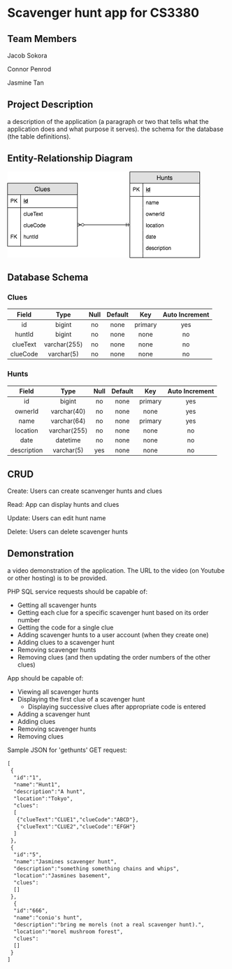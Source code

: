 # Scavenger hunt app for CS3380
## Team Members
Jacob Sokora

Connor Penrod

Jasmine Tan

## Project Description
a description of the application (a paragraph or two that tells what the application does and what purpose it serves).
the schema for the database (the table definitions).


## Entity-Relationship Diagram

![alt text](https://github.com/jacobsokora/congenial-octo-guacamole/blob/master/erd.png)
## Database Schema
### Clues 
| Field | Type | Null | Default | Key | Auto Increment |
|:----:|:------:|:------:|:------:|:------:|:-------------:|
| id | bigint | no | none | primary | yes |
|huntId | bigint | no | none | none | no |
| clueText | varchar(255) | no | none | none | no |
| clueCode | varchar(5) | no | none | none | no |

### Hunts 
| Field | Type | Null | Default | Key | Auto Increment |
|:----:|:------:|:------:|:------:|:------:|:-------------:|
| id | bigint | no | none | primary | yes |
| ownerId | varchar(40) | no | none | none | yes |
| name | varchar(64) | no | none | primary | yes |
|location | varchar(255) | no | none | none | no |
| date | datetime | no | none | none | no |
| description | varchar(5) | yes | none | none | no |

## CRUD
Create: Users can create scanvenger hunts and clues

Read: App can display hunts and clues

Update: Users can edit hunt name 

Delete: Users can delete scavenger hunts 

## Demonstration
a video demonstration of the application. The URL to the video (on Youtube or other hosting) is to be provided.

PHP SQL service requests should be capable of:
* Getting all scavenger hunts
* Getting each clue for a specific scavenger hunt based on its order number
* Getting the code for a single clue
* Adding scavenger hunts to a user account (when they create one)
* Adding clues to a scavenger hunt
* Removing scavenger hunts
* Removing clues (and then updating the order numbers of the other clues)

App should be capable of:
* Viewing all scavenger hunts
* Displaying the first clue of a scavenger hunt
  * Displaying successive clues after appropriate code is entered
* Adding a scavenger hunt
* Adding clues
* Removing scavenger hunts
* Removing clues

Sample JSON for 'gethunts' GET request:
```
[
 {
  "id":"1",
  "name":"Hunt1",
  "description":"A hunt",
  "location":"Tokyo",
  "clues":
  [
   {"clueText":"CLUE1","clueCode":"ABCD"},
   {"clueText":"CLUE2","clueCode":"EFGH"}
  ]
 },
 {
  "id":"5",
  "name":"Jasmines scavenger hunt",
  "description":"something something chains and whips",
  "location":"Jasmines basement",
  "clues":
  []
 },
  {
  "id":"666",
  "name":"conio's hunt",
  "description":"bring me morels (not a real scavenger hunt).",
  "location":"morel mushroom forest",
  "clues":
  []
 }
]
```
